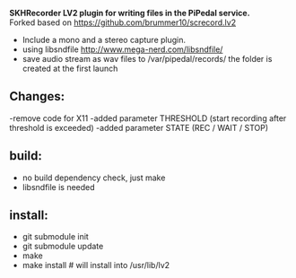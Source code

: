 <b>SKHRecorder LV2 plugin for writing files in the PiPedal service. </b><br>
Forked based on https://github.com/brummer10/screcord.lv2

- Include a mono and a stereo capture plugin.
- using libsndfile <a href="http://www.mega-nerd.com/libsndfile/">http://www.mega-nerd.com/libsndfile/</a>
- save audio stream as wav  files to /var/pipedal/records/  the folder is created at the first launch

## Changes:
-remove code for X11
-added parameter THRESHOLD (start recording after threshold is exceeded)
-added parameter STATE (REC / WAIT / STOP)

## build:
- no build dependency check, just make
- libsndfile is needed

## install:
- git submodule init
- git submodule update
- make
- make install # will install into /usr/lib/lv2
